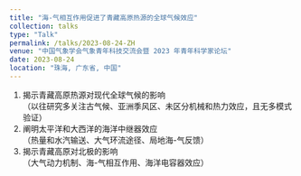 ```yaml
---
title: "海-气相互作用促进了青藏高原热源的全球气候效应"
collection: talks
type: "Talk"
permalink: /talks/2023-08-24-ZH
venue: "中国气象学会气象青年科技交流会暨 2023 年青年科学家论坛"
date: 2023-08-24
location: "珠海, 广东省, 中国"
---
```


1. 揭示青藏高原热源对现代全球气候的影响  
   （以往研究多关注古气候、亚洲季风区、未区分机械和热力效应，且无多模式验证）  
2. 阐明太平洋和大西洋的海洋中继器效应  
   （热量和水汽输送、大气环流途径、局地海-气反馈）  
3. 揭示青藏高原对北极的影响  
   （大气动力机制、海-气相互作用、海洋电容器效应）  
